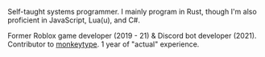 Self-taught systems programmer. I mainly program in Rust, though I'm also proficient in JavaScript, Lua(u), and C#.

Former Roblox game developer (2019 - 21) & Discord bot developer (2021). Contributor to [monkeytype](https://monkeytype.com/). 1 year of "actual" experience.
